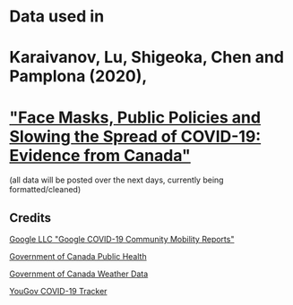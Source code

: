 # Data used in 
# Karaivanov, Lu, Shigeoka, Chen and Pamplona (2020),
# ["Face Masks, Public Policies and Slowing the Spread of COVID-19: Evidence from Canada"](https://github.com/C19-SFU-Econ/Public-Data/blob/master/KLSCP_covid.pdf) 

(all data will be posted over the next days, currently being formatted/cleaned)







Credits
--------
[Google LLC "Google COVID-19 Community Mobility Reports"](https://www.google.com/covid19/mobility/)

[Government of Canada Public Health](https://www.canada.ca/en/public-health/services/diseases/2019-novel-coronavirus-infection.html)

[Government of Canada Weather Data](https://climate.weather.gc.ca/historical_data/search_historic_data_e.html)

[YouGov COVID-19 Tracker](https://github.com/YouGov-Data/covid-19-tracker)
